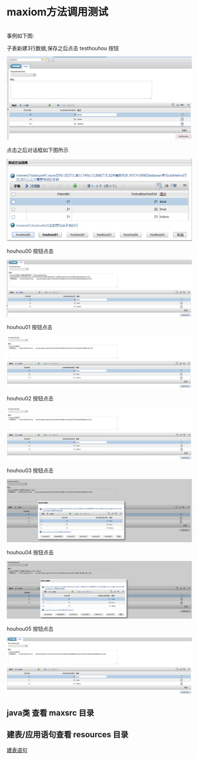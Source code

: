 # maxiom方法调用测试

<br>
事例如下图:

子表新建3行数据,保存之后点击 testhouhou 按钮

![image](https://raw.githubusercontent.com/shoukaiseki/maximocomponent/master/maximo%E6%96%B9%E6%B3%95%E8%B0%83%E7%94%A8%E6%B5%8B%E8%AF%95/img/001.png)

点击之后对话框如下图所示

![image](https://raw.githubusercontent.com/shoukaiseki/maximocomponent/master/maximo%E6%96%B9%E6%B3%95%E8%B0%83%E7%94%A8%E6%B5%8B%E8%AF%95/img/002.png)

houhou00 按钮点击

![image](https://raw.githubusercontent.com/shoukaiseki/maximocomponent/master/maximo%E6%96%B9%E6%B3%95%E8%B0%83%E7%94%A8%E6%B5%8B%E8%AF%95/img/houhou00.png)


houhou01 按钮点击

![image](https://raw.githubusercontent.com/shoukaiseki/maximocomponent/master/maximo%E6%96%B9%E6%B3%95%E8%B0%83%E7%94%A8%E6%B5%8B%E8%AF%95/img/houhou01.png)


houhou02 按钮点击

![image](https://raw.githubusercontent.com/shoukaiseki/maximocomponent/master/maximo%E6%96%B9%E6%B3%95%E8%B0%83%E7%94%A8%E6%B5%8B%E8%AF%95/img/houhou02.png)


houhou03 按钮点击

![image](https://raw.githubusercontent.com/shoukaiseki/maximocomponent/master/maximo%E6%96%B9%E6%B3%95%E8%B0%83%E7%94%A8%E6%B5%8B%E8%AF%95/img/houhou03.png)


houhou04 按钮点击

![image](https://raw.githubusercontent.com/shoukaiseki/maximocomponent/master/maximo%E6%96%B9%E6%B3%95%E8%B0%83%E7%94%A8%E6%B5%8B%E8%AF%95/img/houhou04.png)

houhou05 按钮点击

![image](https://raw.githubusercontent.com/shoukaiseki/maximocomponent/master/maximo%E6%96%B9%E6%B3%95%E8%B0%83%E7%94%A8%E6%B5%8B%E8%AF%95/img/houhou05.png)




## java类 查看 maxsrc 目录	

## 建表/应用语句查看 resources 目录

[建表语句](https://raw.githubusercontent.com/shoukaiseki/maximocomponent/master/maximo%E6%96%B9%E6%B3%95%E8%B0%83%E7%94%A8%E6%B5%8B%E8%AF%95/resources/createapp.sql)

